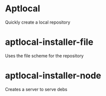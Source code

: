 # Aptlocal

Quickly create a local repository
# aptlocal-installer-file
Uses the file scheme for the repository

# aptlocal-installer-node
Creates a server to serve debs
